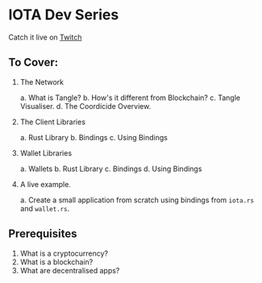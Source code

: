 # IOTA Dev Series

Catch it live on [Twitch](https://www.twitch.tv/iotadev)

## To Cover:

1. The Network

    a. What is Tangle?
    b. How's it different from Blockchain?
    c. Tangle Visualiser.
    d. The Coordicide Overview.

2. The Client Libraries

    a. Rust Library
    b. Bindings
    c. Using Bindings

3. Wallet Libraries

    a. Wallets
    b. Rust Library
    c. Bindings
    d. Using Bindings

4. A live example.

    a. Create a small application from scratch using bindings from `iota.rs` and `wallet.rs`.


## Prerequisites

1. What is a cryptocurrency?
2. What is a blockchain?
3. What are decentralised apps?
